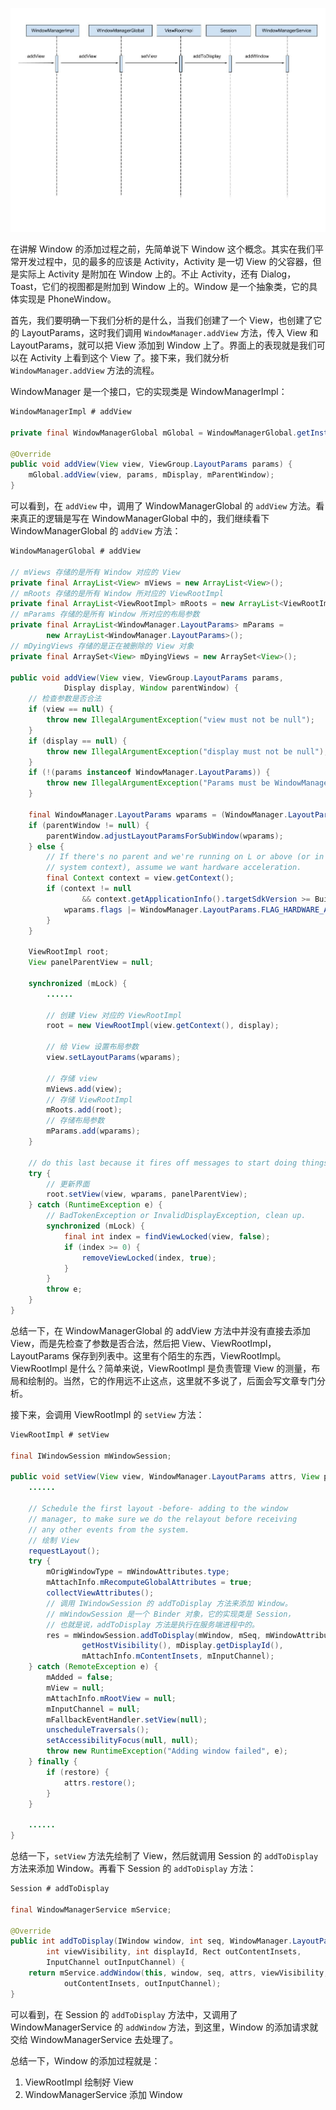 <p align="center">
  <img src="https://raw.githubusercontent.com/shadowwingz/AndroidLife/master/art/Window%E7%9A%84%E6%B7%BB%E5%8A%A0%E8%BF%87%E7%A8%8B.jpg"/>
</p>

在讲解 Window 的添加过程之前，先简单说下 Window 这个概念。其实在我们平常开发过程中，见的最多的应该是 Activity，Activity 是一切 View 的父容器，但是实际上 Activity 是附加在 Window 上的。不止 Activity，还有 Dialog，Toast，它们的视图都是附加到 Window 上的。Window 是一个抽象类，它的具体实现是 PhoneWindow。

首先，我们要明确一下我们分析的是什么，当我们创建了一个 View，也创建了它的 LayoutParams，这时我们调用 `WindowManager.addView` 方法，传入 View 和 LayoutParams，就可以把 View 添加到 Window 上了。界面上的表现就是我们可以在 Activity 上看到这个 View 了。接下来，我们就分析 `WindowManager.addView` 方法的流程。

WindowManager 是一个接口，它的实现类是 WindowManagerImpl：

```java
WindowManagerImpl # addView

private final WindowManagerGlobal mGlobal = WindowManagerGlobal.getInstance();

@Override
public void addView(View view, ViewGroup.LayoutParams params) {
    mGlobal.addView(view, params, mDisplay, mParentWindow);
}
```

可以看到，在 `addView` 中，调用了 WindowManagerGlobal 的 `addView` 方法。看来真正的逻辑是写在 WindowManagerGlobal 中的，我们继续看下 WindowManagerGlobal 的 `addView` 方法：

```java
WindowManagerGlobal # addView

// mViews 存储的是所有 Window 对应的 View
private final ArrayList<View> mViews = new ArrayList<View>();
// mRoots 存储的是所有 Window 所对应的 ViewRootImpl
private final ArrayList<ViewRootImpl> mRoots = new ArrayList<ViewRootImpl>();
// mParams 存储的是所有 Window 所对应的布局参数
private final ArrayList<WindowManager.LayoutParams> mParams =
        new ArrayList<WindowManager.LayoutParams>();
// mDyingViews 存储的是正在被删除的 View 对象
private final ArraySet<View> mDyingViews = new ArraySet<View>();

public void addView(View view, ViewGroup.LayoutParams params,
            Display display, Window parentWindow) {
    // 检查参数是否合法
    if (view == null) {
        throw new IllegalArgumentException("view must not be null");
    }
    if (display == null) {
        throw new IllegalArgumentException("display must not be null");
    }
    if (!(params instanceof WindowManager.LayoutParams)) {
        throw new IllegalArgumentException("Params must be WindowManager.LayoutParams");
    }

    final WindowManager.LayoutParams wparams = (WindowManager.LayoutParams)params;
    if (parentWindow != null) {
        parentWindow.adjustLayoutParamsForSubWindow(wparams);
    } else {
        // If there's no parent and we're running on L or above (or in the
        // system context), assume we want hardware acceleration.
        final Context context = view.getContext();
        if (context != null
                && context.getApplicationInfo().targetSdkVersion >= Build.VERSION_CODES.LOLLIPOP) {
            wparams.flags |= WindowManager.LayoutParams.FLAG_HARDWARE_ACCELERATED;
        }
    }

    ViewRootImpl root;
    View panelParentView = null;

    synchronized (mLock) {
        ......

        // 创建 View 对应的 ViewRootImpl
        root = new ViewRootImpl(view.getContext(), display);

        // 给 View 设置布局参数
        view.setLayoutParams(wparams);

        // 存储 view
        mViews.add(view);
        // 存储 ViewRootImpl
        mRoots.add(root);
        // 存储布局参数
        mParams.add(wparams);
    }

    // do this last because it fires off messages to start doing things
    try {
        // 更新界面
        root.setView(view, wparams, panelParentView);
    } catch (RuntimeException e) {
        // BadTokenException or InvalidDisplayException, clean up.
        synchronized (mLock) {
            final int index = findViewLocked(view, false);
            if (index >= 0) {
                removeViewLocked(index, true);
            }
        }
        throw e;
    }
}
```

总结一下，在 WindowManagerGlobal 的 addView 方法中并没有直接去添加 View，而是先检查了参数是否合法，然后把 View、ViewRootImpl，LayoutParams 保存到列表中。这里有个陌生的东西，ViewRootImpl。ViewRootImpl 是什么？简单来说，ViewRootImpl 是负责管理 View 的测量，布局和绘制的。当然，它的作用远不止这点，这里就不多说了，后面会写文章专门分析。

接下来，会调用 ViewRootImpl 的 `setView` 方法：

```java
ViewRootImpl # setView

final IWindowSession mWindowSession;

public void setView(View view, WindowManager.LayoutParams attrs, View panelParentView) {
    ......

    // Schedule the first layout -before- adding to the window
    // manager, to make sure we do the relayout before receiving
    // any other events from the system.
    // 绘制 View
    requestLayout();
    try {
        mOrigWindowType = mWindowAttributes.type;
        mAttachInfo.mRecomputeGlobalAttributes = true;
        collectViewAttributes();
        // 调用 IWindowSession 的 addToDisplay 方法来添加 Window。
        // mWindowSession 是一个 Binder 对象，它的实现类是 Session，
        // 也就是说，addToDisplay 方法是执行在服务端进程中的。
        res = mWindowSession.addToDisplay(mWindow, mSeq, mWindowAttributes,
                getHostVisibility(), mDisplay.getDisplayId(),
                mAttachInfo.mContentInsets, mInputChannel);
    } catch (RemoteException e) {
        mAdded = false;
        mView = null;
        mAttachInfo.mRootView = null;
        mInputChannel = null;
        mFallbackEventHandler.setView(null);
        unscheduleTraversals();
        setAccessibilityFocus(null, null);
        throw new RuntimeException("Adding window failed", e);
    } finally {
        if (restore) {
            attrs.restore();
        }
    }

    ......
}
```

总结一下，`setView` 方法先绘制了 View，然后就调用 Session 的 `addToDisplay` 方法来添加 Window。再看下 Session 的  `addToDisplay` 方法：

```java
Session # addToDisplay

final WindowManagerService mService;

@Override
public int addToDisplay(IWindow window, int seq, WindowManager.LayoutParams attrs,
        int viewVisibility, int displayId, Rect outContentInsets,
        InputChannel outInputChannel) {
    return mService.addWindow(this, window, seq, attrs, viewVisibility, displayId,
            outContentInsets, outInputChannel);
}
```

可以看到，在 Session 的 `addToDisplay` 方法中，又调用了 WindowManagerService 的 `addWindow` 方法，到这里，Window 的添加请求就交给 WindowManagerService 去处理了。

总结一下，Window 的添加过程就是：

1. ViewRootImpl 绘制好 View
2. WindowManagerService 添加 Window
